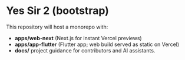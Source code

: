 ﻿# Yes Sir 2 (bootstrap)
This repository will host a monorepo with:
- **apps/web-next** (Next.js for instant Vercel previews)
- **apps/app-flutter** (Flutter app; web build served as static on Vercel)
- **docs/** project guidance for contributors and AI assistants.
